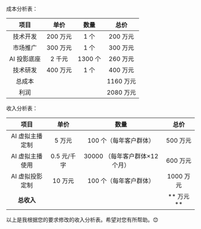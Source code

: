 

成本分析表：

|项目|单价|数量|总价|
|:-:|:-:|:-:|:-:|
|技术开发|200 万元|1 个|200 万元|
|市场推广|300 万元|1 个|300 万元|
|AI 投影底座|2 千元|1300 个|260 万元|
|技术研发|400 万元|1 个|400 万元|
|总成本| | |1160 万元 |
|利润| | |2080 万元|




收入分析表：

|项目|单价|数量|总价|
|:-:|:-:|:-:|:-:|
|AI 虚拟主播定制|5 万元|100 个（每年客户群体）|500 万元|
|AI 虚拟主播使用|0.5 元/千字|30000 （每年客户群体×12 个月）|600 万元|
|AI 虚拟投影定制|10 万元|100 个（每年客户群体）|1000 万元|
|**总收入**|||** 万元**|

以上是我根据您的要求修改的收入分析表。希望对您有所帮助。😊